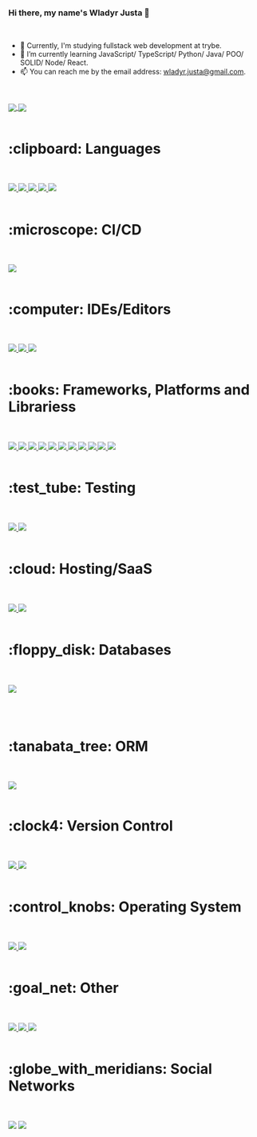 ### Hi there, my name's Wladyr Justa 👋

<br>

- 🔭 Currently, I'm studying fullstack web development at trybe.
- 🌱 I’m currently learning JavaScript/ TypeScript/ Python/ Java/ POO/ SOLID/ Node/ React.
- 📫 You can reach me by the email address: wladyr.justa@gmail.com.
<br>
<br>
<a href="https://github.com/anuraghazra/github-readme-stats"> <img align="center" src="https://github-readme-stats.vercel.app/api?username=wladyrjusta&show_icons=true&theme=dark"/> </a>
<a href="https://github.com/anuraghazra/convoychat"> <img align="center" src="https://github-readme-stats.vercel.app/api/top-langs/?username=wladyrjusta&layout=compact&show_icons=true&theme=dark&langs_count=9"/> </a>
<br>
<br>
<h1> :clipboard: Languages </h1>
<br>
<br>
<a href=""> <img src="https://img.shields.io/badge/javascript-%23323330.svg?style=for-the-badge&logo=javascript&logoColor=%23F7DF1E"/> </a>
<a href=""> <img src="https://img.shields.io/badge/typescript-%23007ACC.svg?style=for-the-badge&logo=typescript&logoColor=white"/> </a>
<a href=""> <img src="https://img.shields.io/badge/python-3670A0?style=for-the-badge&logo=python&logoColor=ffdd54"/> </a>
<a href=""> <img src="https://img.shields.io/badge/html5-%23E34F26.svg?style=for-the-badge&logo=html5&logoColor=white"/> </a>
<a href=""> <img src="https://img.shields.io/badge/css3-%231572B6.svg?style=for-the-badge&logo=css3&logoColor=white"/> </a>
<br>
<br>
<h1> :microscope: CI/CD </h1>
<br>
<br>
<a href=""> <img src="https://img.shields.io/badge/github%20actions-%232671E5.svg?style=for-the-badge&logo=githubactions&logoColor=white"/> </a>
<br>
<br>
<h1> :computer: IDEs/Editors </h1>
<br>
<br>
<a href=""> <img src="https://img.shields.io/badge/Visual%20Studio%20Code-0078d7.svg?style=for-the-badge&logo=visual-studio-code&logoColor=white"/> </a>
<a href=""> <img src="https://img.shields.io/badge/VS%20Code%20Insiders-35b393.svg?style=for-the-badge&logo=visual-studio-code&logoColor=white"/> </a>
<a href=""> <img src="https://img.shields.io/badge/Stackblitz-fff?style=for-the-badge&logo=Stackblitz&logoColor=1389FD"/> </a>
<br>
<br>
<h1> :books: Frameworks, Platforms and Librariess </h1>
<br>
<br>
<a href=""> <img src="https://img.shields.io/badge/vite-%23646CFF.svg?style=for-the-badge&logo=vite&logoColor=white"/> </a>
<a href=""> <img src="https://img.shields.io/badge/react-%2320232a.svg?style=for-the-badge&logo=react&logoColor=%2361DAFB"/> </a>
<a href=""> <img src="https://img.shields.io/badge/node.js-6DA55F?style=for-the-badge&logo=node.js&logoColor=white"/> </a>
<a href=""> <img src="https://img.shields.io/badge/express.js-%23404d59.svg?style=for-the-badge&logo=express&logoColor=%2361DAFB"/> </a>
<a href=""> <img src="https://img.shields.io/badge/React_Router-CA4245?style=for-the-badge&logo=react-router&logoColor=white"/> </a>
<a href=""> <img src="https://img.shields.io/badge/React%20Hook%20Form-%23EC5990.svg?style=for-the-badge&logo=reacthookform&logoColor=white"/> </a>
<a href=""> <img src="https://img.shields.io/badge/NPM-%23CB3837.svg?style=for-the-badge&logo=npm&logoColor=white"/> </a>
<a href=""> <img src="https://img.shields.io/badge/redux-%23593d88.svg?style=for-the-badge&logo=redux&logoColor=white"/> </a>
<a href=""> <img src="https://img.shields.io/badge/Semantic%20UI%20React-%2335BDB2.svg?style=for-the-badge&logo=SemanticUIReact&logoColor=white"/> </a>
<a href=""> <img src="https://img.shields.io/badge/tailwindcss-%2338B2AC.svg?style=for-the-badge&logo=tailwind-css&logoColor=white"/> </a>
<a href=""> <img src="https://img.shields.io/badge/bootstrap-%23563D7C.svg?style=for-the-badge&logo=bootstrap&logoColor=white"/> </a>
<br>
<br>
<h1> :test_tube: Testing </h1> 
<br>
<br>
<a href=""> <img src="https://img.shields.io/badge/-jest-%23C21325?style=for-the-badge&logo=jest&logoColor=white"/> </a>
<a href=""> <img src="https://img.shields.io/badge/-TestingLibrary-%23E33332?style=for-the-badge&logo=testing-library&logoColor=white"/> </a>
<br>
<br>
<h1> :cloud: Hosting/SaaS </h1>
<br>
<br>
<a href=""> <img src="https://img.shields.io/badge/github%20pages-121013?style=for-the-badge&logo=github&logoColor=white"/> </a>
<a href=""> <img src="https://img.shields.io/badge/vercel-%23000000.svg?style=for-the-badge&logo=vercel&logoColor=white"/> </a>
<br>
<br>
<h1> :floppy_disk: Databases </h1>
<br>
<br>
<a href=""> <img src="https://img.shields.io/badge/mysql-%2300f.svg?style=for-the-badge&logo=mysql&logoColor=white"/> </a>
<br>
<br>
<br>
<br>
<h1> :tanabata_tree: ORM </h1>
<br>
<br>
<a href=""> <img src="https://img.shields.io/badge/Sequelize-52B0E7?style=for-the-badge&logo=Sequelize&logoColor=white"/> </a>
<br>
<br>
<h1> :clock4: Version Control </h1> 
<br>
<br>
<a href=""> <img src="https://img.shields.io/badge/git-%23F05033.svg?style=for-the-badge&logo=git&logoColor=white"/> </a>
<a href=""> <img src="https://img.shields.io/badge/github-%23121011.svg?style=for-the-badge&logo=github&logoColor=white"/> </a>
<br>
<br>
<h1> :control_knobs: Operating System </h1>
<br>
<br>
<a href=""> <img src="https://img.shields.io/badge/Linux-FCC624?style=for-the-badge&logo=linux&logoColor=black"/> </a>
<a href=""> <img src="https://img.shields.io/badge/Ubuntu-E95420?style=for-the-badge&logo=ubuntu&logoColor=white"/> </a>
<br>
<br>
<h1> :goal_net: Other </h1>
<br>
<br>
<a href=""> <img src="https://img.shields.io/badge/docker-%230db7ed.svg?style=for-the-badge&logo=docker&logoColor=white"/> </a>
<a href=""> <img src="https://img.shields.io/badge/ESLint-4B3263?style=for-the-badge&logo=eslint&logoColor=white"/> </a>
<a href=""> <img src="https://img.shields.io/badge/Trello-%23026AA7.svg?style=for-the-badge&logo=Trello&logoColor=white"/> </a>
<br>
<br>
<h1> :globe_with_meridians: Social Networks </h1>
<br>
<br>
<a href="https://www.linkedin.com/in/wladyrjusta/" target="_blank"><img src="https://img.shields.io/badge/-LinkedIn-%230077B5?style=for-the-badge&logo=linkedin&logoColor=white" target="_blank"></a> 
<a href="https://www.instagram.com/nichtdeinfeuer/" target="_blank"><img src="https://img.shields.io/badge/-Instagram-%23E4405F?style=for-the-badge&logo=instagram&logoColor=white" target="_blank"></a>
